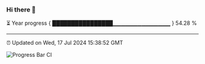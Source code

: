 ### Hi there 👋

⏳ Year progress { ████████████████▁▁▁▁▁▁▁▁▁▁▁▁▁▁ } 54.28 %

---

⏰ Updated on Wed, 17 Jul 2024 15:38:52 GMT

![Progress Bar CI](https://github.com/IshwaranRudhara/GIT-ACTION/workflows/Progress%20Bar%20CI/badge.svg)
